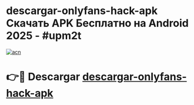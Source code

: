 # descargar-onlyfans-hack-apk Скачать APK Бесплатно на Android 2025 - #upm2t

[![acn](https://github.com/user-attachments/assets/0f9c940e-d8b0-45ae-aac7-cd30a18b3e1c)](https://apps.freeplayer.one?title=descargar-onlyfans-hack-apk&ref=9RF)

# 👉🔴 Descargar [descargar-onlyfans-hack-apk](https://apps.freeplayer.one?title=descargar-onlyfans-hack-apk&ref=9RF)